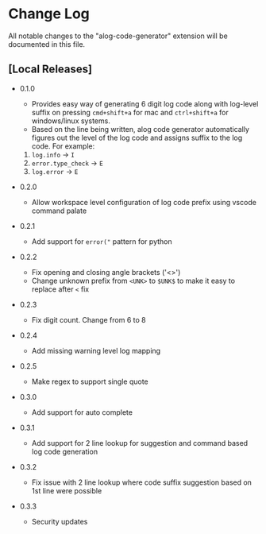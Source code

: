 # Change Log

All notable changes to the "alog-code-generator" extension will be documented in this file.

<!-- Check [Keep a Changelog](http://keepachangelog.com/) for recommendations on how to structure this file. -->

## [Local Releases]

- 0.1.0
  - Provides easy way of generating 6 digit log code along with log-level suffix on pressing `cmd+shift+a` for mac and `ctrl+shift+a` for windows/linux systems.
  - Based on the line being written, alog code generator automatically figures out the level of the log code and assigns suffix to the log code. For example:
   1. `log.info` -> `I`
   2. `error.type_check` -> `E`
   3. `log.error` -> `E`

- 0.2.0
  - Allow workspace level configuration of log code prefix using vscode command palate
- 0.2.1
  - Add support for `error("` pattern for python
- 0.2.2
  - Fix opening and closing angle brackets ('<>')
  - Change unknown prefix from `<UNK>` to `$UNK$` to make it easy to replace after `<` fix
- 0.2.3
  - Fix digit count. Change from 6 to 8
- 0.2.4
  - Add missing warning level log mapping
- 0.2.5
  - Make regex to support single quote


- 0.3.0
  - Add support for auto complete
- 0.3.1
  - Add support for 2 line lookup for suggestion and command based log code generation
- 0.3.2
  - Fix issue with 2 line lookup where code suffix suggestion based on 1st line were possible
- 0.3.3
  - Security updates
